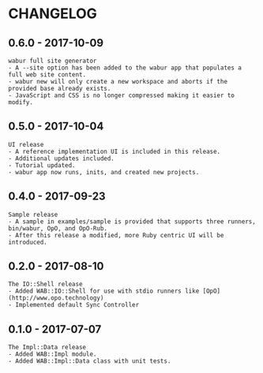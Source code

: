 # CHANGELOG

## 0.6.0 - 2017-10-09

	wabur full site generator
	- A --site option has been added to the wabur app that populates a full web site content.
	- wabur new will only create a new workspace and aborts if the provided base already exists.
	- JavaScript and CSS is no longer compressed making it easier to modify.

## 0.5.0 - 2017-10-04

	UI release
	- A reference implementation UI is included in this release.
	- Additional updates included.
	- Tutorial updated.
	- wabur app now runs, inits, and created new projects.

## 0.4.0 - 2017-09-23

	Sample release
	- A sample in examples/sample is provided that supports three runners, bin/wabur, OpO, and OpO-Rub.
	- After this release a modified, more Ruby centric UI will be introduced.

## 0.2.0 - 2017-08-10

	The IO::Shell release
	- Added WAB::IO::Shell for use with stdio runners like [OpO](http://www.opo.technology)
	- Implemented default Sync Controller

## 0.1.0 - 2017-07-07

	The Impl::Data release
	- Added WAB::Impl module.
	- Added WAB::Impl::Data class with unit tests.
